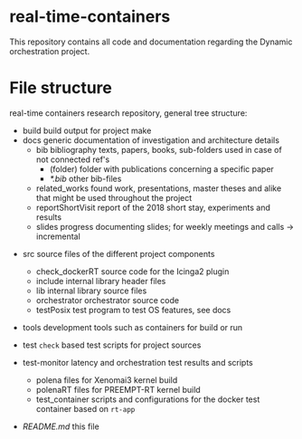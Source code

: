 # real-time-containers #

This repository contains all code and documentation regarding the Dynamic orchestration project.

# File structure #

real-time containers research repository, general tree structure:


- build build output for project make
- docs generic documentation of investigation and architecture details
	- bib bibliography texts, papers, books, sub-folders used in case of not connected ref's
    	* (folder) folder with publications concerning a specific paper
    	* _*.bib_ other bib-files    	
   	* related_works found work, presentations, master theses and alike that might be used throughout the project
	* reportShortVisit report of the 2018 short stay, experiments and results
	* slides progress documenting slides; for weekly meetings and calls -> incremental

* src source files of the different project components
    * check_dockerRT source code for the Icinga2 plugin
    * include internal library header files
    * lib internal library source files
	* orchestrator orchestrator source code
    * testPosix test program to test OS features, see docs

* tools development tools such as containers for build or run
* test `check` based test scripts for project sources

* test-monitor latency and orchestration test results and scripts
	* polena files for Xenomai3 kernel build
	* polenaRT files for PREEMPT-RT kernel build
	* test_container scripts and configurations for the docker test container based on `rt-app`

* _README.md_ this file
